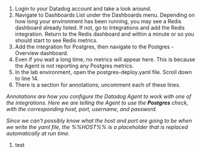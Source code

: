 1. Login to your Datadog account and take a look around.
1. Navigate to Dashboards List under the Dashboards menu. Depending on how long your environment has been running, you may see a Redis dashboard already listed. If not, go to Integrations and add the Redis integration. Return to the Redis dashboard and within a minute or so you should start to see Redis metrics.
1. Add the integration for Postgres, then navigate to the Postgres - Overview dashboard.
1. Even if you wait a long time, no metrics will appear here. This is because the Agent is not reporting any Postgres metrics.
1. In the lab environment, open the postgres-deploy.yaml file. Scroll down to line 14.
1. There is a section for annotations; uncomment each of these lines.

  *Annotations are how you configure the Datadog Agent to work with one of the integrations. Here we are telling the Agent to use the **Postgres** check, with the corresponding host, port, username, and password.*
  
  *Since we can't possibly know what the host and port are going to be when we write the yaml file, the %%HOST%% is a placeholder that is replaced automatically at run time.*

1. test
